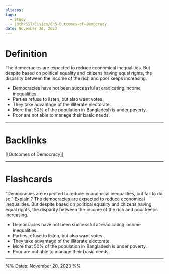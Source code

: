 ```yaml
---
aliases: 
tags:
  - Study
  - 10th/SST/Civics/Ch5-Outcomes-of-Democracy
date: November 20, 2023
---
```

# Definition
The democracies are expected to reduce economical inequalities. But despite based on political equality and citizens having equal rights, the disparity between the income of the rich and poor keeps increasing.
- Democracies have not been successful at eradicating income inequalities.
- Parties refuse to listen, but also want votes.
- They take advantage of the illiterate electorate.
- More that 50% of the population in Bangladesh is under poverty.
- Poor are not able to manage their basic needs.


---
# Backlinks
[[Outcomes of Democracy]]

---
# Flashcards

"Democracies are expected to reduce economical inequalities, but fail to do so." Explain
?
The democracies are expected to reduce economical inequalities. But despite based on political equality and citizens having equal rights, the disparity between the income of the rich and poor keeps increasing.
- Democracies have not been successful at eradicating income inequalities.
- Parties refuse to listen, but also want votes.
- They take advantage of the illiterate electorate.
- More that 50% of the population in Bangladesh is under poverty.
- Poor are not able to manage their basic needs.
<!--SR:!2024-05-04,74,260-->

---

%%
Dates: November 20, 2023
%%